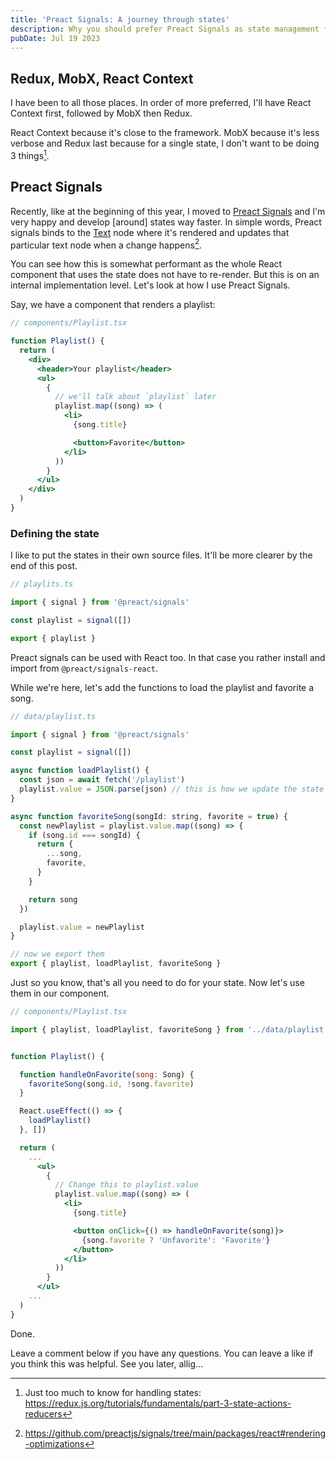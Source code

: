 ```yaml
---
title: 'Preact Signals: A journey through states'
description: Why you should prefer Preact Signals as state management for your next React project.
pubDate: Jul 19 2023
---
```


## Redux, MobX, React Context

I have been to all those places. In order of more preferred, I'll have React Context first, followed by MobX then Redux.

React Context because it's close to the framework. MobX because it's less verbose and Redux last because for a single state, I don't want to be doing 3 things[^1].

[^1]: Just too much to know for handling states: https://redux.js.org/tutorials/fundamentals/part-3-state-actions-reducers

## Preact Signals

Recently, like at the beginning of this year, I moved to [Preact Signals](https://preactjs.com/guide/v10/signals/) and I'm very happy and develop [around] states way faster. In simple words, Preact signals binds to the [Text](https://developer.mozilla.org/en-US/docs/Web/API/Text) node where it's rendered and updates that particular text node when a change happens[^2].

[^2]: https://github.com/preactjs/signals/tree/main/packages/react#rendering-optimizations

You can see how this is somewhat performant as the whole React component that uses the state does not have to re-render. But this is on an internal implementation level. Let's look at how I use Preact Signals.

Say, we have a component that renders a playlist:

```jsx
// components/Playlist.tsx

function Playlist() {
  return (
    <div>
      <header>Your playlist</header>
      <ul>
        {
          // we'll talk about `playlist` later
          playlist.map((song) => (
            <li>
              {song.title}

              <button>Favorite</button>
            </li>
          ))
        }
      </ul>
    </div>
  )
}
```

### Defining the state

I like to put the states in their own source files. It'll be more clearer by the end of this post.

```jsx
// playlits.ts

import { signal } from '@preact/signals'

const playlist = signal([])

export { playlist }
```

Preact signals can be used with React too. In that case you rather install and import from `@preact/signals-react`.

While we're here, let's add the functions to load the playlist and favorite a song.

```jsx
// data/playlist.ts

import { signal } from '@preact/signals'

const playlist = signal([])

async function loadPlaylist() {
  const json = await fetch('/playlist')
  playlist.value = JSON.parse(json) // this is how we update the state
}

async function favoriteSong(songId: string, favorite = true) {
  const newPlaylist = playlist.value.map((song) => {
    if (song.id === songId) {
      return {
        ...song,
        favorite,
      }
    }

    return song
  })

  playlist.value = newPlaylist
}

// now we export them
export { playlist, loadPlaylist, favoriteSong }
```

Just so you know, that's all you need to do for your state. Now let's use them in our component.

```jsx
// components/Playlist.tsx

import { playlist, loadPlaylist, favoriteSong } from '../data/playlist.ts'


function Playlist() {

  function handleOnFavorite(song: Song) {
    favoriteSong(song.id, !song.favorite)
  }

  React.useEffect(() => {
    loadPlaylist()
  }, [])

  return (
    ...
      <ul>
        {
          // Change this to playlist.value
          playlist.value.map((song) => (
            <li>
              {song.title}

              <button onClick={() => handleOnFavorite(song)}>
                {song.favorite ? 'Unfavorite': 'Favorite'}
              </button>
            </li>
          ))
        }
      </ul>
    ...
  )
}
```

Done.

Leave a comment below if you have any questions. You can leave a like if you think this was helpful. See you later, allig...
